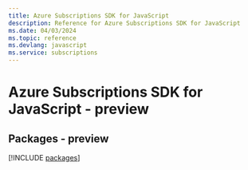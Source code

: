 ```yaml
---
title: Azure Subscriptions SDK for JavaScript
description: Reference for Azure Subscriptions SDK for JavaScript
ms.date: 04/03/2024
ms.topic: reference
ms.devlang: javascript
ms.service: subscriptions
---
```

# Azure Subscriptions SDK for JavaScript - preview
## Packages - preview
[!INCLUDE [packages](subscriptions-index.md)]
